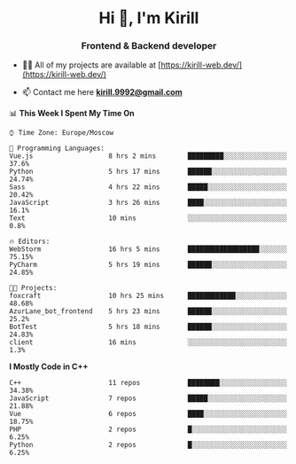 <h1 align="center">Hi 👋, I'm Kirill</h1>
<h3 align="center">Frontend & Backend developer</h3>

- 👨‍💻 All of my projects are available at [https://kirill-web.dev/](https://kirill-web.dev/)

- 📫 Contact me here **kirill.9992@gmail.com**











<!--START_SECTION:waka-->
📊 **This Week I Spent My Time On** 

```text
⌚︎ Time Zone: Europe/Moscow

💬 Programming Languages: 
Vue.js                   8 hrs 2 mins        █████████░░░░░░░░░░░░░░░░   37.6% 
Python                   5 hrs 17 mins       ██████░░░░░░░░░░░░░░░░░░░   24.74% 
Sass                     4 hrs 22 mins       █████░░░░░░░░░░░░░░░░░░░░   20.42% 
JavaScript               3 hrs 26 mins       ████░░░░░░░░░░░░░░░░░░░░░   16.1% 
Text                     10 mins             ░░░░░░░░░░░░░░░░░░░░░░░░░   0.8%

🔥 Editors: 
WebStorm                 16 hrs 5 mins       ██████████████████░░░░░░░   75.15% 
PyCharm                  5 hrs 19 mins       ██████░░░░░░░░░░░░░░░░░░░   24.85%

🐱‍💻 Projects: 
foxcraft                 10 hrs 25 mins      ████████████░░░░░░░░░░░░░   48.68% 
AzurLane_bot_frontend    5 hrs 23 mins       ██████░░░░░░░░░░░░░░░░░░░   25.2% 
BotTest                  5 hrs 18 mins       ██████░░░░░░░░░░░░░░░░░░░   24.83% 
client                   16 mins             ░░░░░░░░░░░░░░░░░░░░░░░░░   1.3%

```

**I Mostly Code in C++** 

```text
C++                      11 repos            ████████░░░░░░░░░░░░░░░░░   34.38% 
JavaScript               7 repos             █████░░░░░░░░░░░░░░░░░░░░   21.88% 
Vue                      6 repos             ████░░░░░░░░░░░░░░░░░░░░░   18.75% 
PHP                      2 repos             █░░░░░░░░░░░░░░░░░░░░░░░░   6.25% 
Python                   2 repos             █░░░░░░░░░░░░░░░░░░░░░░░░   6.25%

```



<!--END_SECTION:waka-->
